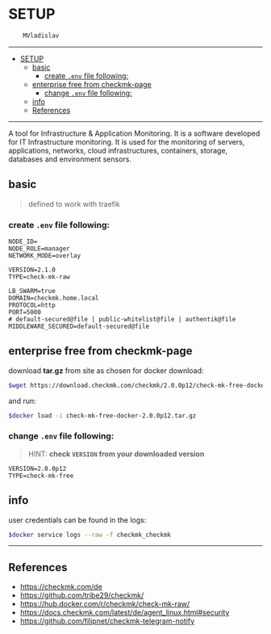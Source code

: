 # SETUP

```sh
    MVladislav
```

---

- [SETUP](#setup)
  - [basic](#basic)
    - [create `.env` file following:](#create-env-file-following)
  - [enterprise free from checkmk-page](#enterprise-free-from-checkmk-page)
    - [change `.env` file following:](#change-env-file-following)
  - [info](#info)
  - [References](#references)

---

A tool for Infrastructure & Application Monitoring. It is a software developed for IT Infrastructure monitoring. It is used for the monitoring of servers, applications, networks, cloud infrastructures, containers, storage, databases and environment sensors.

## basic

> defined to work with traefik

### create `.env` file following:

```env
NODE_ID=
NODE_ROLE=manager
NETWORK_MODE=overlay

VERSION=2.1.0
TYPE=check-mk-raw

LB_SWARM=true
DOMAIN=checkmk.home.local
PROTOCOL=http
PORT=5000
# default-secured@file | public-whitelist@file | authentik@file
MIDDLEWARE_SECURED=default-secured@file
```

## enterprise free from checkmk-page

download **tar.gz** from site as chosen for docker download:

```sh
$wget https://download.checkmk.com/checkmk/2.0.0p12/check-mk-free-docker-2.0.0p12.tar.gz
```

and run:

```sh
$docker load -i check-mk-free-docker-2.0.0p12.tar.gz
```

### change `.env` file following:

> HINT: **check `VERSION` from your downloaded version**

```env
VERSION=2.0.0p12
TYPE=check-mk-free
```

## info

user credentials can be found in the logs:

```sh
$docker service logs --raw -f checkmk_checkmk
```

---

## References

- <https://checkmk.com/de>
- <https://github.com/tribe29/checkmk/>
- <https://hub.docker.com/r/checkmk/check-mk-raw/>
- <https://docs.checkmk.com/latest/de/agent_linux.html#security>
- <https://github.com/filipnet/checkmk-telegram-notify>
